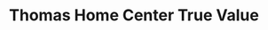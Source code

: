 ---
title: "Thomas Home Center True Value"
url: /mckinleyville/thomas-home-center-true-value/
shop: hardware
---